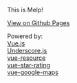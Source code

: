 This is Melp!

[View on Github Pages](https://vzalberto.github.io/melp/)

Powered by:
<br />
[Vue.js](https://vuejs.org) <br />
[Underscore.js](http://underscorejs.org/) <br />
[vue-resource](https://github.com/pagekit/vue-resource) <br />
[vue-star-rating](https://www.npmjs.com/package/vue-star-rating) <br />
[vue-google-maps](https://github.com/xkjyeah/vue-google-maps) <br />